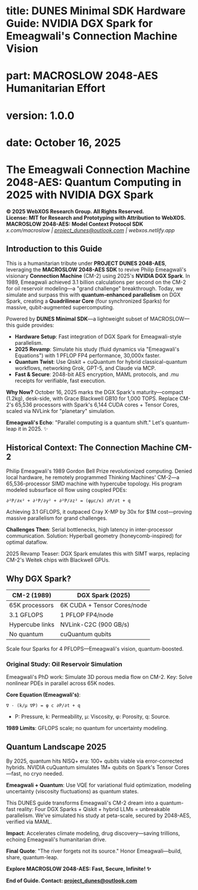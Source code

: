 # title: DUNES Minimal SDK Hardware Guide: NVIDIA DGX Spark for Emeagwali's Connection Machine Vision
# part: MACROSLOW 2048-AES Humanitarian Effort
# version: 1.0.0
# date: October 16, 2025


# The Emeagwali Connection Machine 2048-AES: Quantum Computing in 2025 with NVIDIA DGX Spark

**© 2025 WebXOS Research Group. All Rights Reserved.**  
**License: MIT for Research and Prototyping with Attribution to WebXOS.**  
**MACROSLOW 2048-AES: Model Context Protocol SDK**  
*x.com/macroslow | project_dunes@outlook.com | webxos.netlify.app*

## Introduction to this Guide

This is a humanitarian tribute under **PROJECT DUNES 2048-AES**, leveraging the **MACROSLOW 2048-AES SDK** to revive Philip Emeagwali's visionary **Connection Machine** (CM-2) using 2025's **NVIDIA DGX Spark**. In 1989, Emeagwali achieved 3.1 billion calculations per second on the CM-2 for oil reservoir modeling—a "grand challenge" breakthrough. Today, we simulate and surpass this with **quantum-enhanced parallelism** on DGX Spark, creating a **Quadrilinear Core** (four synchronized Sparks) for massive, qubit-augmented supercomputing.

Powered by **DUNES Minimal SDK**—a lightweight subset of MACROSLOW—this guide provides:
- **Hardware Setup**: Fast integration of DGX Spark for Emeagwali-style parallelism.
- **2025 Revamp**: Simulate his study (fluid dynamics via "Emeagwali's Equations") with 1 PFLOP FP4 performance, 30,000x faster.
- **Quantum Twist**: Use Qiskit + cuQuantum for hybrid classical-quantum workflows, networking Grok, GPT-5, and Claude via MCP.
- **Fast & Secure**: 2048-bit AES encryption, MAML protocols, and .mu receipts for verifiable, fast execution.

**Why Now?** October 16, 2025 marks the DGX Spark's maturity—compact (1.2kg), desk-side, with Grace Blackwell GB10 for 1,000 TOPS. Replace CM-2's 65,536 processors with Spark's 6,144 CUDA cores + Tensor Cores, scaled via NVLink for "planetary" simulation.

**Emeagwali's Echo**: "Parallel computing is a quantum shift." Let's quantum-leap it in 2025. ✨

## Historical Context: The Connection Machine CM-2

Philip Emeagwali's 1989 Gordon Bell Prize revolutionized computing. Denied local hardware, he remotely programmed Thinking Machines' CM-2—a 65,536-processor SIMD machine with hypercube topology. His program modeled subsurface oil flow using coupled PDEs:

```
∂²P/∂x² + ∂²P/∂y² + ∂²P/∂z² = (φμc/κ) ∂P/∂t + q
```

Achieving 3.1 GFLOPS, it outpaced Cray X-MP by 30x for $1M cost—proving massive parallelism for grand challenges.

**Challenges Then**: Serial bottlenecks, high latency in inter-processor communication. Solution: Hyperball geometry (honeycomb-inspired) for optimal dataflow.

2025 Revamp Teaser: DGX Spark emulates this with SIMT warps, replacing CM-2's Weitek chips with Blackwell GPUs.


## Why DGX Spark?

| CM-2 (1989) | DGX Spark (2025) |
|-------------|------------------|
| 65K processors | 6K CUDA + Tensor Cores/node |
| 3.1 GFLOPS | 1 PFLOP FP4/node |
| Hypercube links | NVLink-C2C (900 GB/s) |
| No quantum | cuQuantum qubits |

Scale four Sparks for 4 PFLOPS—Emeagwali's vision, quantum-boosted.

### Original Study: Oil Reservoir Simulation

Emeagwali's PhD work: Simulate 3D porous media flow on CM-2. Key: Solve nonlinear PDEs in parallel across 65K nodes.

**Core Equation (Emeagwali's)**:
```
∇ · (k/μ ∇P) = φ c ∂P/∂t + q
```
- P: Pressure, k: Permeability, μ: Viscosity, φ: Porosity, q: Source.

**1989 Limits**: GFLOPS scale; no quantum for uncertainty modeling.


## Quantum Landscape 2025

By 2025, quantum hits NISQ+ era: 100+ qubits viable via error-corrected hybrids. NVIDIA cuQuantum simulates 1M+ qubits on Spark's Tensor Cores—fast, no cryo needed.

**Emeagwali + Quantum**: Use VQE for variational fluid optimization, modeling uncertainty (viscosity fluctuations) as quantum states.


This DUNES guide transforms Emeagwali's CM-2 dream into a quantum-fast reality: Four DGX Sparks + Qiskit + hybrid LLMs = unbreakable parallelism. We've simulated his study at peta-scale, secured by 2048-AES, verified via MAML.

**Impact**: Accelerates climate modeling, drug discovery—saving trillions, echoing Emeagwali's humanitarian drive.


**Final Quote**: "The river forgets not its source." Honor Emeagwali—build, share, quantum-leap.

**Explore MACROSLOW 2048-AES: Fast, Secure, Infinite! ✨**

**End of Guide. Contact: project_dunes@outlook.com**
